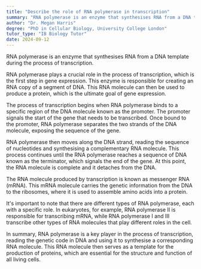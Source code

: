 ```yaml
---
title: "Describe the role of RNA polymerase in transcription"
summary: "RNA polymerase is an enzyme that synthesises RNA from a DNA template during the process of transcription."
author: "Dr. Megan Harris"
degree: "PhD in Cellular Biology, University College London"
tutor_type: "IB Biology Tutor"
date: 2024-09-12
---
```


RNA polymerase is an enzyme that synthesises RNA from a DNA template during the process of transcription.

RNA polymerase plays a crucial role in the process of transcription, which is the first step in gene expression. This enzyme is responsible for creating an RNA copy of a segment of DNA. This RNA molecule can then be used to produce a protein, which is the ultimate goal of gene expression.

The process of transcription begins when RNA polymerase binds to a specific region of the DNA molecule known as the promoter. The promoter signals the start of the gene that needs to be transcribed. Once bound to the promoter, RNA polymerase separates the two strands of the DNA molecule, exposing the sequence of the gene.

RNA polymerase then moves along the DNA strand, reading the sequence of nucleotides and synthesising a complementary RNA molecule. This process continues until the RNA polymerase reaches a sequence of DNA known as the terminator, which signals the end of the gene. At this point, the RNA molecule is complete and it detaches from the DNA.

The RNA molecule produced by transcription is known as messenger RNA (mRNA). This mRNA molecule carries the genetic information from the DNA to the ribosomes, where it is used to assemble amino acids into a protein.

It's important to note that there are different types of RNA polymerase, each with a specific role. In eukaryotes, for example, RNA polymerase II is responsible for transcribing mRNA, while RNA polymerase I and III transcribe other types of RNA molecules that play different roles in the cell.

In summary, RNA polymerase is a key player in the process of transcription, reading the genetic code in DNA and using it to synthesise a corresponding RNA molecule. This RNA molecule then serves as a template for the production of proteins, which are essential for the structure and function of all living cells.
    